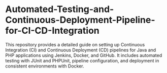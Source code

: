 # Automated-Testing-and-Continuous-Deployment-Pipeline-for-CI-CD-Integration
This repository provides a detailed guide on setting up Continuous Integration (CI) and Continuous Deployment (CD) pipelines for Java and PHP applications using Jenkins, Docker, and GitHub. It includes automated testing with JUnit and PHPUnit, pipeline configuration, and deployment in consistent environments with Docker.
